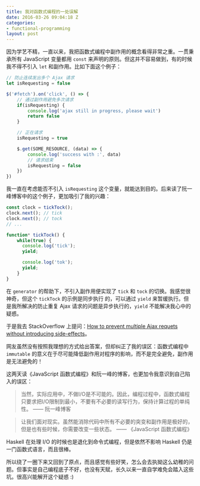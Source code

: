 ```yaml
---
title: 我对函数式编程的一处误解
date: 2016-03-26 09:04:18 Z
categories:
- functional-programming
layout: post
---
```


因为学艺不精，一直以来，我把函数式编程中副作用的概念看得非常之重。一贯秉承所有 JavaScript 变量都用 `const` 来声明的原则。但这并不容易做到，有的时候我不得不引入 `let` 和副作用。比如下面这个例子：

``` javascript
// 防止连续发出多个 Ajax 请求
let isRequesting = false

$('#fetch').on('click', () => {
    // 通过副作用避免多次请求
    if(isRequesting) {
        console.log('ajax still in progress, please wait')
        return false
    }

    // 正在请求
    isRequesting = true

    $.get(SOME_RESOURCE, (data) => {
        console.log('success with :', data)
        // 请求结束
        isRequesting = false
    })
})
```

我一直在考虑能否不引入 `isRequesting` 这个变量，就能达到目的。后来读了阮一峰博客中的这个例子，更加吸引了我的兴趣：

``` javascript
const clock = tickTock();
clock.next(); // tick
clock.next(); // tock
// ...

function* tickTock() {
    while(true) {
      console.log('tick');
      yield;

      console.log('tok');
      yield;
    }
}
```

在 `generator` 的帮助下，不引入副作用便实现了 `tick` 和 `tock` 的切换。我感觉很神奇，但这个 `tickTock` 的示例是同步执行 的，可以通过 `yield` 来暂缓执行。但是我所解决的防止重复 Ajax 请求的问题是异步执行的，`yield` 不能解决我心中的疑惑。

于是我去 StackOverflow 上提问：[How to prevent multiple Ajax requets without introducing side-effects](http://stackoverflow.com/questions/36100230/how-to-prevent-multiple-ajax-requets-without-introducing-side-effects)。

网友虽然没有按照我理想的方式给出答案，但却纠正了我的误区：函数式编程中 `immutable` 的意义在于尽可能降低副作用对程序的影响，而不是完全避免，副作用是无法避免的！

这两天读《JavaScript 函数式编程》和阮一峰的博客，也更加令我意识到自己陷入的误区：

> 当然，实际应用中，不做I/O是不可能的。因此，编程过程中，函数式编程只要求把I/O限制到最小，不要有不必要的读写行为，保持计算过程的单纯性。 —— 阮一峰博客

> 让我们面对现实。虽然能消除代码中所有不必要的突变和副作用是极好的，但是也有些时候，你需要改变一些状态。 —— 《JavaScript 函数式编程》

Haskell 在处理 I/O 的时候也是退化到命令式编程，但是依然不影响 Haskell 仍是一门函数式语言，而且很棒。

所以绕了一圈下来又回到了原点，而且感觉有些好笑，怎么会去执拗这么幼稚的问题。但事实是自己编程底子不好，也没有天赋，长久以来一直自学难免会踏入这些坑。很高兴能解开这个疑惑 :)
